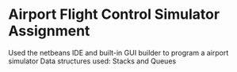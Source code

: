 # Airport Flight Control Simulator Assignment
Used the netbeans IDE and built-in GUI builder to program a airport simulator
Data structures used: Stacks and Queues
